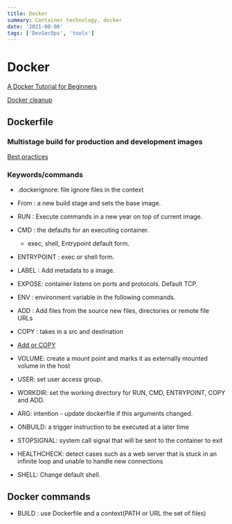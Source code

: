 ```yaml
---
title: Docker
summary: Container technology, docker
date: '2021-08-08'
tags: ['DevSecOps', 'tools']
---
```



# Docker

[A Docker Tutorial for Beginners](https://docker-curriculum.com/#webapps-with-docker)

[Docker cleanup](https://gist.github.com/bastman/5b57ddb3c11942094f8d0a97d461b430)

## Dockerfile

### Multistage build for production and development images

[Best practices](https://docs.docker.com/develop/develop-images/dockerfile_best-practices/)

### Keywords/commands

- .dockerignore:  file ignore files in the context
- From  : a new build stage and sets the base image.
- RUN   : Execute commands in a new year on top of current image.
- CMD   : the defaults for an executing container.
  - exec, shell, Entrypoint default form.
- ENTRYPOINT : exec or shell form.

- LABEL : Add metadata to a image.
- EXPOSE: container listens on ports and protocols. Default TCP.
- ENV : environment variable in the following commands.

- ADD   :  Add files from the source new files, directories or remote file URLs
- COPY  : takes in a src and destination
- [Add or COPY](https://docs.docker.com/develop/develop-images/dockerfile_best-practices/#add-or-copy)

- VOLUME: create a mount point and marks it as externally mounted volume in the host
- USER: set user access group.
- WORKDIR: set the working directory for RUN, CMD, ENTRYPOINT, COPY and ADD.
- ARG: intention - update dockerfile if this arguments changed.
- ONBUILD: a trigger instruction to be executed at a later time
- STOPSIGNAL: system call signal that will be sent to the container to exit
- HEALTHCHECK: detect cases such as a web server that is stuck in an infinite
  loop and unable to handle new connections
- SHELL: Change default shell.

## Docker commands

- BUILD : use Dockerfile and a context(PATH or URL the set of files)
